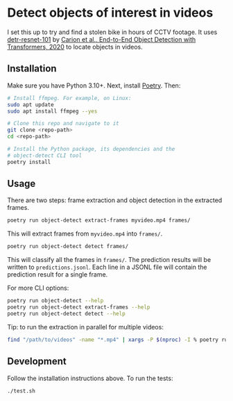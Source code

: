 # Detect objects of interest in videos

I set this up to try and find a stolen bike in hours of CCTV footage. It
uses [detr-resnet-101](https://huggingface.co/facebook/detr-resnet-101)
by
[Carion et al., End-to-End Object Detection with Transformers, 2020](https://arxiv.org/abs/2005.12872)
to locate objects in videos.

## Installation

Make sure you have Python 3.10+. Next, install
[Poetry](https://python-poetry.org/). Then:

```bash
# Install ffmpeg. For example, on Linux:
sudo apt update
sudo apt install ffmpeg --yes

# Clone this repo and navigate to it
git clone <repo-path>
cd <repo-path>

# Install the Python package, its dependencies and the
# object-detect CLI tool
poetry install
```

## Usage

There are two steps: frame extraction and object detection in the extracted
frames.

```bash
poetry run object-detect extract-frames myvideo.mp4 frames/
```

This will extract frames from `myvideo.mp4` into `frames/`.

```bash
poetry run object-detect detect frames/
```

This will classify all the frames in `frames/`. The prediction
results will be written to `predictions.jsonl`.
Each line in a JSONL file will contain the prediction result for a
single frame.

For more CLI options:

```bash
poetry run object-detect --help
poetry run object-detect extract-frames --help
poetry run object-detect detect --help
```

Tip: to run the extraction in parallel for multiple videos:

```bash
find "/path/to/videos" -name "*.mp4" | xargs -P $(nproc) -I % poetry run object-detect extract-frames % %.frames
```

## Development

Follow the installation instructions above. To run the tests:

```bash
./test.sh
```
